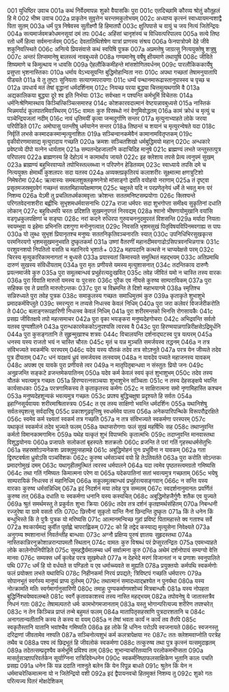 001  	युधिष्ठिर उवाच
001a	कथं निर्वेदमापन्नः शुको वैयासकिः पुरा
001c	एतदिच्छामि कौरव्य श्रोतुं कौतूहलं हि मे
002  	भीष्म उवाच
002a	प्राकृतेन सुवृत्तेन चरन्तमकुतोभयम्
002c	अध्याप्य कृत्स्नं स्वाध्यायमन्वशाद्वै पिता सुतम्
003a	धर्मं पुत्र निषेवस्व सुतीक्ष्णौ हि हिमातपौ
003c	क्षुत्पिपासे च वायुं च जय नित्यं जितेन्द्रियः
004a	सत्यमार्जवमक्रोधमनसूयां दमं तपः
004c	अहिंसां चानृशंस्यं च विधिवत्परिपालय
005a	सत्ये तिष्ठ रतो धर्मे हित्वा सर्वमनार्जवम्
005c	देवतातिथिशेषेण यात्रां प्राणस्य संश्रय
006a	फेनपात्रोपमे देहे जीवे शकुनिवत्स्थिते
006c	अनित्ये प्रियसंवासे कथं स्वपिषि पुत्रक
007a	अप्रमत्तेषु जाग्रत्सु नित्ययुक्तेषु शत्रुषु
007c	अन्तरं लिप्समानेषु बालस्त्वं नावबुध्यसे
008a	गण्यमानेषु वर्षेषु क्षीयमाणे तथायुषि
008c	जीविते शिष्यमाणे च किमुत्थाय न धावसि
009a	ऐहलौकिकमीहन्ते मांसशोणितवर्धनम्
009c	पारलौकिककार्येषु प्रसुप्ता भृशनास्तिकाः
010a	धर्माय येऽभ्यसूयन्ति बुद्धिमोहान्विता नराः
010c	अपथा गच्छतां तेषामनुयातापि पीड्यते
011a	ये तु तुष्टाः सुनियताः सत्यागमपरायणाः
011c	धर्म्यं पन्थानमारूढास्तानुपास्स्व च पृच्छ च
012a	उपधार्य मतं तेषां वृद्धानां धर्मदर्शिनाम्
012c	नियच्छ परया बुद्ध्या चित्तमुत्पथगामि वै
013a	अद्यकालिकया बुद्ध्या दूरे श्व इति निर्भयाः
013c	सर्वभक्षा न पश्यन्ति कर्मभूमिं विचेतसः
014a	धर्मनिःश्रेणिमास्थाय किञ्चित्किञ्चित्समारुह
014c	कोशकारवदात्मानं वेष्टयन्नावबुध्यसे
015a	नास्तिकं भिन्नमर्यादं कूलपातमिवास्थिरम्
015c	वामतः कुरु विस्रब्धो नरं वेणुमिवोद्धतम्
016a	कामं क्रोधं च मृत्युं च पञ्चेन्द्रियजलां नदीम्
016c	नावं धृतिमयीं कृत्वा जन्मदुर्गाणि सन्तर
017a	मृत्युनाभ्याहते लोके जरया परिपीडिते
017c	अमोघासु पतन्तीषु धर्मयानेन सन्तर
018a	तिष्ठन्तं च शयानं च मृत्युरन्वेषते यदा
018c	निर्वृतिं लभसे कस्मादकस्मान्मृत्युनाशितः
019a	सञ्चिन्वानकमेवैनं कामानामवितृप्तकम्
019c	वृकीवोरणमासाद्य मृत्युरादाय गच्छति
020a	क्रमशः सञ्चितशिखो धर्मबुद्धिमयो महान्
020c	अन्धकारे प्रवेष्टव्ये दीपो यत्नेन धार्यताम्
021a	सम्पतन्देहजालानि कदाचिदिह मानुषे
021c	ब्राह्मण्यं लभते जन्तुस्तत्पुत्र परिपालय
022a	ब्राह्मणस्य हि देहोऽयं न कामार्थाय जायते
022c	इह क्लेशाय तपसे प्रेत्य त्वनुपमं सुखम्
023a	ब्राह्मण्यं बहुभिरवाप्यते तपोभिस्तल्लब्ध्वा न परिपणेन हेडितव्यम्
023c	स्वाध्याये तपसि दमे च नित्ययुक्तः क्षेमार्थी कुशलपरः सदा यतस्व
024a	अव्यक्तप्रकृतिरयं कलाशरीरः सूक्ष्मात्मा क्षणत्रुटिशो निमेषरोमा
024c	ऋत्वास्यः समबलशुक्लकृष्णनेत्रो मांसाङ्गो द्रवति वयोहयो नराणाम्
025a	तं दृष्ट्वा प्रसृतमजस्रमुग्रवेगं गच्छन्तं सततमिहाव्यपेक्षमाणम्
025c	चक्षुस्ते यदि न परप्रणेतृनेयं धर्मे ते भवतु मनः परं निशम्य
026a	येऽमी तु प्रचलितधर्मकामवृत्ताः क्रोशन्तः सततमनिष्टसम्प्रयोगाः
026c	क्लिश्यन्ते परिगतवेदनाशरीरा बह्वीभिः सुभृशमधर्मवासनाभिः
027a	राजा धर्मपरः सदा शुभगोप्ता समीक्ष्य सुकृतिनां दधाति लोकान्
027c	बहुविधमपि चरतः प्रदिशति सुखमनुपगतं निरवद्यम्
028a	श्वानो भीषणायोमुखानि वयांसि वडगृध्रकुलपक्षिणां च सङ्घाः
028c	नरां कदने रुधिरपा गुरुवचननुदमुपरतं विशसन्ति
029a	मर्यादा नियताः स्वयम्भुवा य इहेमाः प्रभिनत्ति दशगुणा मनोनुगत्वात्
029c	निवसति भृशमसुखं पितृविषयविपिनमवगाह्य स पापः
030a	यो लुब्धः सुभृशं प्रियानृतश्च मनुष्यः सततनिकृतिवञ्चनारतिः स्यात्
030c	उपनिधिभिरसुखकृत्स परमनिरयगो भृशमसुखमनुभवति दुष्कृतकर्मा
031a	उष्णां वैतरणीं महानदीमवगाढोऽसिपत्रवनभिन्नगात्रः
031c	परशुवनशयो निपतितो वसति च महानिरये भृशार्तः+
032a	महापदानि कत्थसे न चाप्यवेक्षसे परम्
032c	चिरस्य मृत्युकारिकामनागतां न बुध्यसे
033a	प्रयास्यतां किमास्यते समुत्थितं महद्भयम्
033c	अतिप्रमाथि दारुणं सुखस्य संविधीयताम्
034a	पुरा मृतः प्रणीयसे यमस्य मृत्युशासनात्
034c	तदन्तिकाय दारुणैः प्रयत्नमार्जवे कुरु
035a	पुरा समूलबान्धवं प्रभुर्हरत्यदुःखवित्
035c	तवेह जीवितं यमो न चास्ति तस्य वारकः
036a	पुरा विवाति मारुतो यमस्य यः पुरःसरः
036c	पुरैक एव नीयसे कुरुष्व साम्परायिकम्
037a	पुरा सहिक्क एव ते प्रवाति मारुतोऽन्तकः
037c	पुरा च विभ्रमन्ति ते दिशो महाभयागमे
038a	स्मृतिश्च सन्निरुध्यते पुरा तवेह पुत्रक
038c	समाकुलस्य गच्छतः समाधिमुत्तमं कुरु
039a	कृताकृते शुभाशुभे प्रमादकर्मविप्लुते
039c	स्मरन्पुरा न तप्यसे निधत्स्व केवलं निधिम्
040a	पुरा जरा कलेवरं विजर्जरीकरोति ते
040c	बलाङ्गरूपहारिणी निधत्स्व केवलं निधिम्
041a	पुरा शरीरमन्तको भिनत्ति रोगसायकैः
041c	प्रसह्य जीवितक्षये तपो महत्समाचर
042a	पुरा वृका भयङ्करा मनुष्यदेहगोचराः
042c	अभिद्रवन्ति सर्वतो यतस्व पुण्यशीलने
043a	पुरान्धकारमेककोऽनुपश्यसि त्वरस्व वै
043c	पुरा हिरण्मयान्नगान्निरीक्षसेऽद्रिमूर्धनि
044a	पुरा कुसङ्गतानि ते सुहृन्मुखाश्च शत्रवः
044c	विचालयन्ति दर्शनाद्घटस्व पुत्र यत्परम्
045a	धनस्य यस्य राजतो भयं न चास्ति चौरतः
045c	मृतं च यन्न मुञ्चति समर्जयस्व तद्धनम्
046a	न तत्र संविभज्यते स्वकर्मभिः परस्परम्
046c	यदेव यस्य यौतकं तदेव तत्र सोऽश्नुते
047a	परत्र येन जीव्यते तदेव पुत्र दीयताम्
047c	धनं यदक्षयं ध्रुवं समर्जयस्व तत्स्वयम्
048a	न यावदेव पच्यते महाजनस्य यावकम्
048c	अपक्व एव यावके पुरा प्रणीयसे त्वर
049a	न मातृपितृबान्धवा न संस्तुतः प्रियो जनः
049c	अनुव्रजन्ति सङ्कटे व्रजन्तमेकपातिनम्
050a	यदेव कर्म केवलं स्वयं कृतं शुभाशुभम्
050c	तदेव तस्य यौतकं भवत्यमुत्र गच्छतः
051a	हिरण्यरत्नसञ्चयाः शुभाशुभेन सञ्चिताः
051c	न तस्य देहसङ्क्षये भवन्ति कार्यसाधकाः
052a	परत्रगामिकस्य ते कृताकृतस्य कर्मणः
052c	न साक्षिरात्मना समो नृणामिहास्ति कश्चन
053a	मनुष्यदेहशून्यकं भवत्यमुत्र गच्छतः
053c	प्रपश्य बुद्धिचक्षुषा प्रदृश्यते हि सर्वतः
054a	इहाग्निसूर्यवायवः शरीरमाश्रितास्त्रयः
054c	त एव तस्य साक्षिणो भवन्ति धर्मदर्शिनः
055a	यथानिशेषु सर्वतःस्पृशत्सु सर्वदारिषु
055c	प्रकाशगूढवृत्तिषु स्वधर्ममेव पालय
056a	अनेकपारिपन्थिके विरूपरौद्ररक्षिते
056c	स्वमेव कर्म रक्ष्यतां स्वकर्म तत्र गच्छति
057a	न तत्र संविभज्यते स्वकर्मणा परस्परम्
057c	यथाकृतं स्वकर्मजं तदेव भुज्यते फलम्
058a	यथाप्सरोगणाः फलं सुखं महर्षिभिः सह
058c	तथाप्नुवन्ति कर्मतो विमानकामगामिनः
059a	यथेह यत्कृतं शुभं विपाप्मभिः कृतात्मभिः
059c	तदाप्नुवन्ति मानवास्तथा विशुद्धयोनयः
060a	प्रजापतेः सलोकतां बृहस्पतेः शतक्रतोः
060c	व्रजन्ति ते परां गतिं गृहस्थधर्मसेतुभिः
061a	सहस्रशोऽप्यनेकशः प्रवक्तुमुत्सहामहे
061c	अबुद्धिमोहनं पुनः प्रभुर्विना न यावकम्
062a	गता द्विरष्टवर्षता ध्रुवोऽसि पञ्चविंशकः
062c	कुरुष्व धर्मसञ्चयं वयो हि तेऽतिवर्तते
063a	पुरा करोति सोऽन्तकः प्रमादगोमुखं दमम्
063c	यथागृहीतमुत्थितं त्वरस्व धर्मपालने
064a	यदा त्वमेव पृष्ठतस्त्वमग्रतो गमिष्यसि
064c	तथा गतिं गमिष्यतः किमात्मना परेण वा
065a	यदेकपातिनां सतां भवत्यमुत्र गच्छताम्
065c	भयेषु साम्परायिकं निधत्स्व तं महानिधिम्
066a	सकूलमूलबान्धवं प्रभुर्हरत्यसङ्गवान्
066c	न सन्ति यस्य वारकाः कुरुष्व धर्मसन्निधिम्
067a	इदं निदर्शनं मया तवेह पुत्र सम्मतम्
067c	स्वदर्शनानुमानतः प्रवर्णितं कुरुष्व तत्
068a	दधाति यः स्वकर्मणा धनानि यस्य कस्यचित्
068c	अबुद्धिमोहजैर्गुणैः शतैक एव युज्यते
069a	श्रुतं समर्थमस्तु ते प्रकुर्वतः शुभाः क्रियाः
069c	तदेव तत्र दर्शनं कृतज्ञमर्थसंहितम्
070a	निबन्धनी रज्जुरेषा या ग्रामे वसतो रतिः
070c	छित्त्वैनां सुकृतो यान्ति नैनां छिन्दन्ति दुष्कृतः
071a	किं ते धनेन किं बन्धुभिस्ते किं ते पुत्रैः पुत्रक यो मरिष्यसि
071c	आत्मानमन्विच्छ गुहां प्रविष्टं पितामहास्ते क्व गताश्च सर्वे
072a	श्वःकार्यमद्य कुर्वीत पूर्वाह्णे चापराह्णिकम्
072c	को हि तद्वेद कस्याद्य मृत्युसेना निवेक्ष्यते
073a	अनुगम्य श्मशानान्तं निवर्तन्तीह बान्धवाः
073c	अग्नौ प्रक्षिप्य पुरुषं ज्ञातयः सुहृदस्तथा
074a	नास्तिकान्निरनुक्रोशान्नरान्पापमतौ स्थितान्
074c	वामतः कुरु विश्रब्धं परं प्रेप्सुरतन्द्रितः
075a	एवमभ्याहते लोके कालेनोपनिपीडिते
075c	सुमहद्धैर्यमालम्ब्य धर्मं सर्वात्मना कुरु
076a	अथेमं दर्शनोपायं सम्यग्यो वेत्ति मानवः
076c	सम्यक्स धर्मं कृत्वेह परत्र सुखमेधते
077a	न देहभेदे मरणं विजानतां न च प्रणाशः स्वनुपालिते पथि
077c	धर्मं हि यो वर्धयते स पण्डितो य एव धर्माच्च्यवते स मुह्यति
078a	प्रयुक्तयोः कर्मपथि स्वकर्मणोः फलं प्रयोक्ता लभते यथाविधि
078c	निहीनकर्मा निरयं प्रपद्यते; त्रिविष्टपं गच्छति धर्मपारगः
079a	सोपानभूतं स्वर्गस्य मानुष्यं प्राप्य दुर्लभम्
079c	तथात्मानं समादध्याद्भ्रश्येत न पुनर्यथा
080a	यस्य नोत्क्रामति मतिः स्वर्गमार्गानुसारिणी
080c	तमाहुः पुण्यकर्माणमशोच्यं मित्रबान्धवैः
081a	यस्य नोपहता बुद्धिर्निश्चयेष्ववलम्बते
081c	स्वर्गे कृतावकाशस्य तस्य नास्ति महद्भयम्
082a	तपोवनेषु ये जातास्तत्रैव निधनं गताः
082c	तेषामल्पतरो धर्मः कामभोगमजानताम्
083a	यस्तु भोगान्परित्यज्य शरीरेण तपश्चरेत्
083c	न तेन किञ्चिन्न प्राप्तं तन्मे बहुमतं फलम्
084a	मातापितृसहस्राणि पुत्रदारशतानि च
084c	अनागतान्यतीतानि कस्य ते कस्य वा वयम्
085a	न तेषां भवता कार्यं न कार्यं तव तैरपि
085c	स्वकृतैस्तानि यातानि भवांश्चैव गमिष्यति
086a	इह लोके हि धनिनः परोऽपि स्वजनायते
086c	स्वजनस्तु दरिद्राणां जीवतामेव नश्यति
087a	सञ्चिनोत्यशुभं कर्म कलत्रापेक्षया नरः
087c	ततः क्लेशमवाप्नोति परत्रेह तथैव च
088a	पश्य त्वं छिद्रभूतं हि जीवलोकं स्वकर्मणा
088c	तत्कुरुष्व तथा पुत्र कृत्स्नं यत्समुदाहृतम्
089a	तदेतत्सम्प्रदृश्यैव कर्मभूमिं प्रविश्य ताम्
089c	शुभान्याचरितव्यानि परलोकमभीप्सता
090a	मासर्तुसञ्ज्ञापरिवर्तकेन सूर्याग्निना रात्रिदिवेन्धनेन
090c	स्वकर्मनिष्ठाफलसाक्षिकेण भूतानि कालः पचति प्रसह्य
091a	धनेन किं यन्न ददाति नाश्नुते बलेन किं येन रिपून्न बाधते
091c	श्रुतेन किं येन न धर्ममाचरेत्किमात्मना यो न जितेन्द्रियो वशी
092a	इदं द्वैपायनवचो हितमुक्तं निशम्य तु
092c	शुको गतः परित्यज्य पितरं मोक्षदेशिकम्

